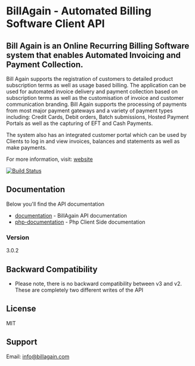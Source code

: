 # BillAgain - Automated Billing Software Client API

## Bill Again is an Online Recurring Billing Software system that enables Automated Invoicing and Payment Collection. 

Bill Again supports the registration of customers to detailed product subscription terms as well as usage based billing. The application can be used for automated invoice delivery and payment collection based on subscription terms as well as the customisation of invoice and customer communication branding. Bill Again supports the processing of payments from most major payment gateways and a variety of payment types including: Credit Cards, Debit orders, Batch submissions, Hosted Payment Portals as well as the capturing of EFT and Cash Payments.

The system also has an integrated customer portal which can be used by Clients to log in and view invoices, balances and statements as well as make payments.

For more information, visit: [website]

[![Build Status](https://travis-ci.org/keymedia/billagain.svg?branch=master)](https://travis-ci.org/keymedia/billagain)

## Documentation
Below you'll find the API documentation
  - [documentation] - BillAgain API documentation
  - [php-documentation] - Php Client Side documentation

### Version
3.0.2

## Backward Compatibility
 - Please note, there is no backward compatibility between v3 and v2. These are completely two different writes of the API
  
## License
MIT

## Support
Email: <info@billagain.com>


[documentation]: <http://docs.billagain.com/developer>
[php-documentation]: <http://billagain.com>
[website]: <http://www.billagain.com> 

